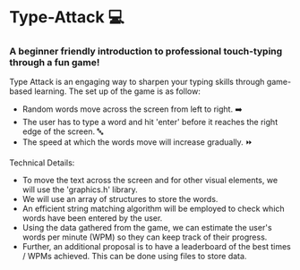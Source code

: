 # Type-Attack :computer:
### A beginner friendly introduction to professional touch-typing through a fun game! ###

Type Attack is an engaging way to sharpen your typing skills through game-based learning. The set up of the game is as follow:
* Random words move across the screen from left to right. :arrow_right:
* The user has to type a word and hit 'enter' before it reaches the right edge of the screen. :abc:
* The speed at which the words move will increase gradually. :fast_forward:

Technical Details:
* To move the text across the screen and for other visual elements, we will use the 'graphics.h' library.
* We will use an array of structures to store the words.
* An efficient string matching algorithm will be employed to check which words have been entered by the user.
* Using the data gathered from the game, we can estimate the user's words per minute (WPM) so they can keep track of their progress.
* Further, an additional proposal is to have a leaderboard of the best times / WPMs achieved. This can be done using files to store data.
